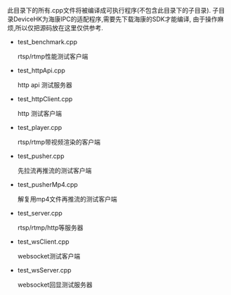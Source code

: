 ﻿此目录下的所有.cpp文件将被编译成可执行程序(不包含此目录下的子目录).
子目录DeviceHK为海康IPC的适配程序,需要先下载海康的SDK才能编译,
由于操作麻烦,所以仅把源码放在这里仅供参考.

- test_benchmark.cpp
    
    rtsp/rtmp性能测试客户端
    
- test_httpApi.cpp
  
  http api 测试服务器
 
- test_httpClient.cpp
   
   http 测试客户端

- test_player.cpp
   
   rtsp/rtmp带视频渲染的客户端

- test_pusher.cpp
   
   先拉流再推流的测试客户端
 
- test_pusherMp4.cpp
   
   解复用mp4文件再推流的测试客户端
 
- test_server.cpp
   
   rtsp/rtmp/http等服务器
 
- test_wsClient.cpp
  
  websocket测试客户端
 
- test_wsServer.cpp
   
   websocket回显测试服务器
 

